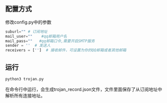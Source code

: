 ## 配置方式
修改config.py中的参数
``` python
suburl="" # 订阅地址
mail_user=""    #qq邮箱用户名
mail_pass=""   #qq邮箱口令,需要开启SMTP服务
sender = ''  # 发送人
receivers = ['']  # 接收邮件，可设置为你的QQ邮箱或者其他邮箱
```
## 运行
``` sh
python3 trojan.py
```

在命令行中运行，会生成trojan_record.json文件，文件里面保存了从订阅地址中解析所有连接地址。